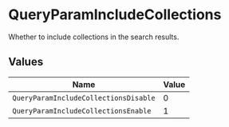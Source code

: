 # QueryParamIncludeCollections

Whether to include collections in the search results.


## Values

| Name                                  | Value                                 |
| ------------------------------------- | ------------------------------------- |
| `QueryParamIncludeCollectionsDisable` | 0                                     |
| `QueryParamIncludeCollectionsEnable`  | 1                                     |